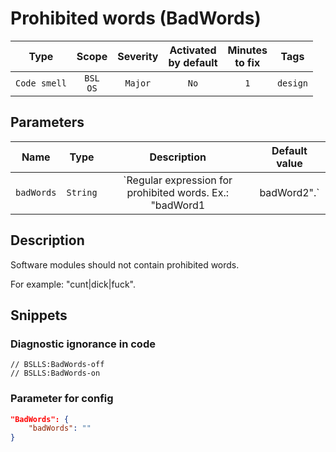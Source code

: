# Prohibited words (BadWords)

|     Type     |        Scope        | Severity |    Activated<br>by default    |    Minutes<br>to fix    |   Tags   |
|:------------:|:-------------------:|:--------:|:-----------------------------:|:-----------------------:|:--------:|
| `Code smell` |    `BSL`<br>`OS`    | `Major`  |             `No`              |           `1`           | `design` |

## Parameters


|    Name    |   Type   |                             Description                              | Default value |
|:----------:|:--------:|:--------------------------------------------------------------------:|:-------------:|
| `badWords` | `String` | `Regular expression for prohibited words. Ex.: "badWord1|badWord2".` |      ``       |
<!-- Блоки выше заполняются автоматически, не трогать -->
## Description
Software modules should not contain prohibited words.

For example: "cunt|dick|fuck".

## Snippets

<!-- Блоки ниже заполняются автоматически, не трогать -->
### Diagnostic ignorance in code

```bsl
// BSLLS:BadWords-off
// BSLLS:BadWords-on
```

### Parameter for config

```json
"BadWords": {
    "badWords": ""
}
```
